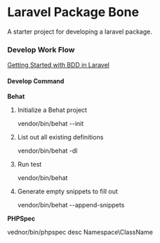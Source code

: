 Laravel Package Bone
=====================

A starter project for developing a laravel package.


### Develop Work Flow

[Getting Started with BDD in Laravel](https://semaphoreci.com/community/tutorials/getting-started-with-bdd-in-laravel)

#### Develop Command

**Behat**

1. Initialize a Behat project

    vendor/bin/behat --init

1. List out all existing definitions

    vendor/bin/behat -dl

1. Run test

    vendor/bin/behat

1. Generate empty snippets to fill out

    vendor/bin/behat --append-snippets

**PHPSpec**

  vednor/bin/phpspec desc Namespace\\ClassName

